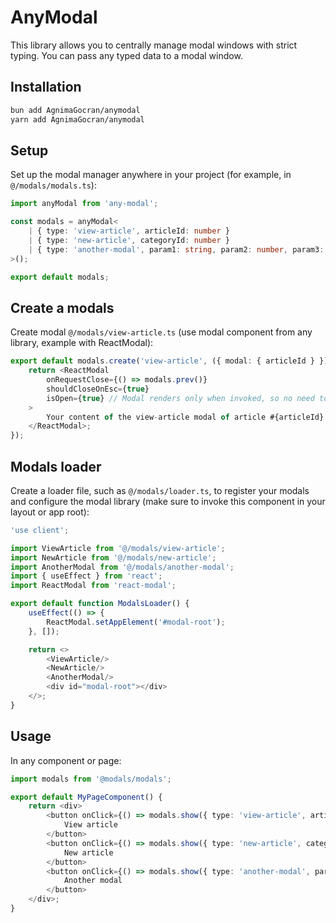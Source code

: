 # AnyModal

This library allows you to centrally manage modal windows with strict typing. You can pass any typed data to a modal window.

## Installation

```bash
bun add AgnimaGocran/anymodal
yarn add AgnimaGocran/anymodal
```

## Setup

Set up the modal manager anywhere in your project (for example, in `@/modals/modals.ts`):

```ts
import anyModal from 'any-modal';

const modals = anyModal<
    | { type: 'view-article', articleId: number }
    | { type: 'new-article', categoryId: number }
    | { type: 'another-modal', param1: string, param2: number, param3: number[] }
>();

export default modals;
```

## Create a modals

Create modal `@/modals/view-article.ts` (use modal component from any library, example with ReactModal):

```ts
export default modals.create('view-article', ({ modal: { articleId } }) => {
    return <ReactModal
        onRequestClose={() => modals.prev()}
        shouldCloseOnEsc={true}
        isOpen={true} // Modal renders only when invoked, so no need to manage this manually
    >
        Your content of the view-article modal of article #{articleId} 
    </ReactModal>;
});
```

## Modals loader

Create a loader file, such as `@/modals/loader.ts`, to register your modals and configure the modal library (make sure to invoke this component in your layout or app root):

```ts
'use client';

import ViewArticle from '@/modals/view-article';
import NewArticle from '@/modals/new-article';
import AnotherModal from '@/modals/another-modal';
import { useEffect } from 'react';
import ReactModal from 'react-modal';

export default function ModalsLoader() {
    useEffect(() => {
        ReactModal.setAppElement('#modal-root');
    }, []);

    return <>
        <ViewArticle/>
        <NewArticle/>
        <AnotherModal/>
        <div id="modal-root"></div>
    </>;
}
```

## Usage

In any component or page:

```ts
import modals from '@modals/modals';

export default MyPageComponent() {
    return <div>
        <button onClick={() => modals.show({ type: 'view-article', articleId: 15 })}>
            View article
        </button>
        <button onClick={() => modals.show({ type: 'new-article', categoryId: 6 })}>
            New article
        </button>
        <button onClick={() => modals.show({ type: 'another-modal', param1: 'param1', param2: 2, param3: [3, 2, 1] })}>
            Another modal
        </button>
    </div>;
}
```